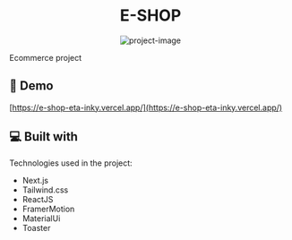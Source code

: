 <h1 align="center" id="title">E-SHOP</h1>

<p align="center"><img src="https://socialify.git.ci/dola5xd/E-Shop/image?description=1&amp;font=Bitter&amp;forks=1&amp;issues=1&amp;language=1&amp;name=1&amp;owner=1&amp;pulls=1&amp;stargazers=1&amp;theme=Dark" alt="project-image"></p>

<p id="description">Ecommerce project</p>

<h2>🚀 Demo</h2>

[https://e-shop-eta-inky.vercel.app/](https://e-shop-eta-inky.vercel.app/)


  
<h2>💻 Built with</h2>

Technologies used in the project:

*   Next.js
*   Tailwind.css
*   ReactJS
*   FramerMotion
*   MaterialUi
*   Toaster
